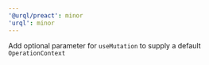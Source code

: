 ```yaml
---
'@urql/preact': minor
'urql': minor
---
```


Add optional parameter for `useMutation` to supply a default `OperationContext`
